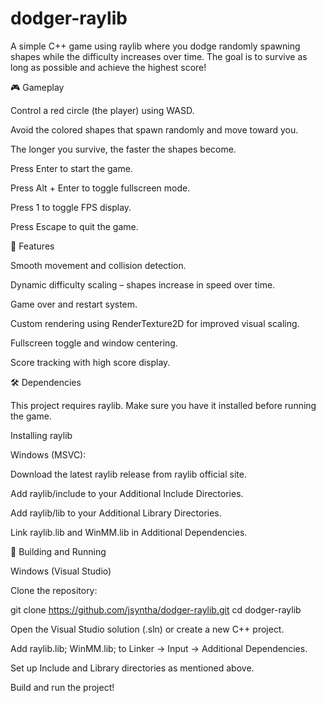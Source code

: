 # dodger-raylib
A simple C++ game using raylib where you dodge randomly spawning shapes while the difficulty increases over time. The goal is to survive as long as possible and achieve the highest score!

🎮 Gameplay

Control a red circle (the player) using WASD.

Avoid the colored shapes that spawn randomly and move toward you.

The longer you survive, the faster the shapes become.

Press Enter to start the game.

Press Alt + Enter to toggle fullscreen mode.

Press 1 to toggle FPS display.

Press Escape to quit the game.

📌 Features

Smooth movement and collision detection.

Dynamic difficulty scaling – shapes increase in speed over time.

Game over and restart system.

Custom rendering using RenderTexture2D for improved visual scaling.

Fullscreen toggle and window centering.

Score tracking with high score display.

🛠️ Dependencies

This project requires raylib. Make sure you have it installed before running the game.

Installing raylib

Windows (MSVC):

Download the latest raylib release from raylib official site.

Add raylib/include to your Additional Include Directories.

Add raylib/lib to your Additional Library Directories.

Link raylib.lib and WinMM.lib in Additional Dependencies.

🚀 Building and Running

Windows (Visual Studio)

Clone the repository:

git clone https://github.com/jsyntha/dodger-raylib.git
cd dodger-raylib

Open the Visual Studio solution (.sln) or create a new C++ project.

Add raylib.lib; WinMM.lib; to Linker -> Input -> Additional Dependencies.

Set up Include and Library directories as mentioned above.

Build and run the project!
